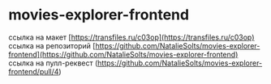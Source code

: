 # movies-explorer-frontend

ссылка на макет [https://transfiles.ru/c03op](https://transfiles.ru/c03op)
ссылка на репозиторий
[https://github.com/NatalieSolts/movies-explorer-frontend](https://github.com/NatalieSolts/movies-explorer-frontend)
ссылка на пулл-реквест
(https://github.com/NatalieSolts/movies-explorer-frontend/pull/4)
